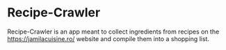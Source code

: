 # Recipe-Crawler

Recipe-Crawler is an app meant to collect ingredients from recipes on the https://jamilacuisine.ro/ website and compile them into a shopping list. 
